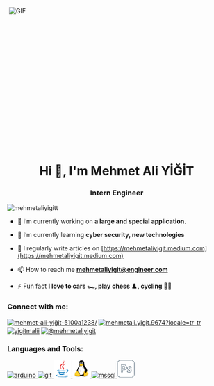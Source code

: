 <img align="right" alt="GIF" src="https://i.giphy.com/media/v1.Y2lkPTc5MGI3NjExZGxwY2czbHlhdzR3ZzNoMnk4ZmNxYTJsNWs3OWlhdzJwbW9yd3UwdCZlcD12MV9pbnRlcm5hbF9naWZfYnlfaWQmY3Q9Zw/137EaR4vAOCn1S/giphy.gif" width="500" height="360" />
<h1 align="center">Hi 👋, I'm Mehmet Ali YİĞİT</h1>
<h3 align="center">Intern Engineer</h3>

<p align="left"> <img src="https://komarev.com/ghpvc/?username=mehmetaliyigitt&label=Profile%20views&color=0e75b6&style=flat" alt="mehmetaliyigitt" /> </p>

- 🔭 I’m currently working on **a large and special application.**

- 🌱 I’m currently learning **cyber security, new technologies**

- 📝 I regularly write articles on [https://mehmetaliyigit.medium.com](https://mehmetaliyigit.medium.com)

- 📫 How to reach me **mehmetaliyigit@engineer.com**

- ⚡ Fun fact **I love to cars 🏎, play chess ♟, cycling 🚴‍♀️**

<h3 align="left">Connect with me:</h3>
<p align="left">
<a href="https://linkedin.com/in/mehmet-ali-yiğit-5100a1238/" target="blank"><img align="center" src="https://raw.githubusercontent.com/rahuldkjain/github-profile-readme-generator/master/src/images/icons/Social/linked-in-alt.svg" alt="mehmet-ali-yiğit-5100a1238/" height="30" width="40" /></a>
<a href="https://fb.com/mehmetali.yigit.9674?locale=tr_tr" target="blank"><img align="center" src="https://raw.githubusercontent.com/rahuldkjain/github-profile-readme-generator/master/src/images/icons/Social/facebook.svg" alt="mehmetali.yigit.9674?locale=tr_tr" height="30" width="40" /></a>
<a href="https://instagram.com/yigitmalii" target="blank"><img align="center" src="https://raw.githubusercontent.com/rahuldkjain/github-profile-readme-generator/master/src/images/icons/Social/instagram.svg" alt="yigitmalii" height="30" width="40" /></a>
<a href="https://medium.com/@mehmetaliyigit" target="blank"><img align="center" src="https://raw.githubusercontent.com/rahuldkjain/github-profile-readme-generator/master/src/images/icons/Social/medium.svg" alt="@mehmetaliyigit" height="30" width="40" /></a>
</p>

<h3 align="left">Languages and Tools:</h3>
<p align="left"> <a href="https://www.arduino.cc/" target="_blank" rel="noreferrer"> <img src="https://cdn.worldvectorlogo.com/logos/arduino-1.svg" alt="arduino" width="40" height="40"/> </a> <a href="https://git-scm.com/" target="_blank" rel="noreferrer"> <img src="https://www.vectorlogo.zone/logos/git-scm/git-scm-icon.svg" alt="git" width="40" height="40"/> </a> <a href="https://www.java.com" target="_blank" rel="noreferrer"> <img src="https://raw.githubusercontent.com/devicons/devicon/master/icons/java/java-original.svg" alt="java" width="40" height="40"/> </a> <a href="https://www.linux.org/" target="_blank" rel="noreferrer"> <img src="https://raw.githubusercontent.com/devicons/devicon/master/icons/linux/linux-original.svg" alt="linux" width="40" height="40"/> </a> <a href="https://www.microsoft.com/en-us/sql-server" target="_blank" rel="noreferrer"> <img src="https://www.svgrepo.com/show/303229/microsoft-sql-server-logo.svg" alt="mssql" width="40" height="40"/> </a> <a href="https://www.photoshop.com/en" target="_blank" rel="noreferrer"> <img src="https://raw.githubusercontent.com/devicons/devicon/master/icons/photoshop/photoshop-line.svg" alt="photoshop" width="40" height="40"/> </a> </p>

